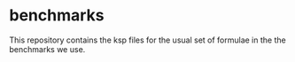 # benchmarks

This repository contains the ksp files for the usual set of formulae in the the benchmarks we use.

